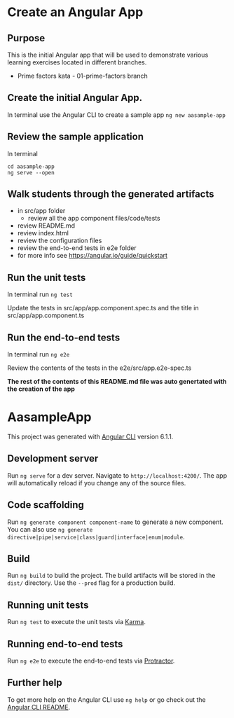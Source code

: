 # Create an Angular App

## Purpose
This is the initial Angular app that will be used to demonstrate various learning exercises located in different branches.
* Prime factors kata - 01-prime-factors branch

## Create the initial Angular App.
In terminal use the Angular CLI to create a sample app
`ng new aasample-app`

## Review the sample application
In terminal
```
cd aasample-app
ng serve --open
```

## Walk students through the generated artifacts
* in src/app folder
  * review all the app component files/code/tests
* review README.md
* review index.html 
* review the configuration files
* review the end-to-end tests in e2e folder
* for more info see https://angular.io/guide/quickstart

## Run the unit tests
In terminal run
`ng test`

Update the tests in src/app/app.component.spec.ts and the title in src/app/app.component.ts

## Run the end-to-end tests
In terminal run 
 `ng e2e`
 
 Review the contents of the tests in the e2e/src/app.e2e-spec.ts

**The rest of the contents of this README.md file was auto genertated with the creation of the app** 

# AasampleApp

This project was generated with [Angular CLI](https://github.com/angular/angular-cli) version 6.1.1.

## Development server

Run `ng serve` for a dev server. Navigate to `http://localhost:4200/`. The app will automatically reload if you change any of the source files.

## Code scaffolding

Run `ng generate component component-name` to generate a new component. You can also use `ng generate directive|pipe|service|class|guard|interface|enum|module`.

## Build

Run `ng build` to build the project. The build artifacts will be stored in the `dist/` directory. Use the `--prod` flag for a production build.

## Running unit tests

Run `ng test` to execute the unit tests via [Karma](https://karma-runner.github.io).

## Running end-to-end tests

Run `ng e2e` to execute the end-to-end tests via [Protractor](http://www.protractortest.org/).

## Further help

To get more help on the Angular CLI use `ng help` or go check out the [Angular CLI README](https://github.com/angular/angular-cli/blob/master/README.md).
